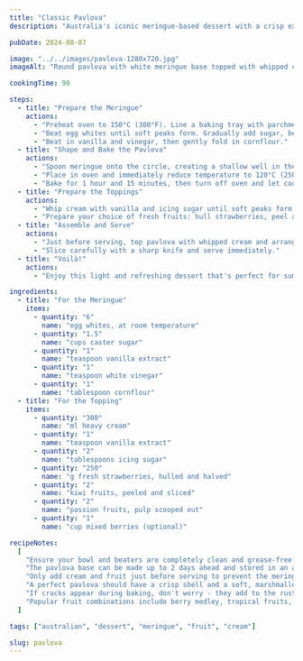 ```yaml
---
title: "Classic Pavlova"
description: "Australia's iconic meringue-based dessert with a crisp exterior and soft marshmallow center, topped with fresh cream and seasonal fruit."

pubDate: 2024-08-07

image: "../../images/pavlova-1280x720.jpg"
imageAlt: "Round pavlova with white meringue base topped with whipped cream, strawberries, kiwi, and passion fruit"

cookingTime: 90

steps:
  - title: "Prepare the Meringue"
    actions:
      - "Preheat oven to 150°C (300°F). Line a baking tray with parchment paper and draw a 20cm circle."
      - "Beat egg whites until soft peaks form. Gradually add sugar, beating until thick and glossy."
      - "Beat in vanilla and vinegar, then gently fold in cornflour."
  - title: "Shape and Bake the Pavlova"
    actions:
      - "Spoon meringue onto the circle, creating a shallow well in the center with raised edges."
      - "Place in oven and immediately reduce temperature to 120°C (250°F)."
      - "Bake for 1 hour and 15 minutes, then turn off oven and let cool completely inside with door ajar."
  - title: "Prepare the Toppings"
    actions:
      - "Whip cream with vanilla and icing sugar until soft peaks form."
      - "Prepare your choice of fresh fruits: hull strawberries, peel and slice kiwi, scoop passion fruit pulp."
  - title: "Assemble and Serve"
    actions:
      - "Just before serving, top pavlova with whipped cream and arrange fresh fruit on top."
      - "Slice carefully with a sharp knife and serve immediately."
  - title: "Voilà!"
    actions:
      - "Enjoy this light and refreshing dessert that's perfect for summer gatherings!"

ingredients:
  - title: "For the Meringue"
    items:
      - quantity: "6"
        name: "egg whites, at room temperature"
      - quantity: "1.5"
        name: "cups caster sugar"
      - quantity: "1"
        name: "teaspoon vanilla extract"
      - quantity: "1"
        name: "teaspoon white vinegar"
      - quantity: "1"
        name: "tablespoon cornflour"
  - title: "For the Topping"
    items:
      - quantity: "300"
        name: "ml heavy cream"
      - quantity: "1"
        name: "teaspoon vanilla extract"
      - quantity: "2"
        name: "tablespoons icing sugar"
      - quantity: "250"
        name: "g fresh strawberries, hulled and halved"
      - quantity: "2"
        name: "kiwi fruits, peeled and sliced"
      - quantity: "2"
        name: "passion fruits, pulp scooped out"
      - quantity: "1"
        name: "cup mixed berries (optional)"

recipeNotes:
  [
    "Ensure your bowl and beaters are completely clean and grease-free for the best meringue.",
    "The pavlova base can be made up to 2 days ahead and stored in an airtight container.",
    "Only add cream and fruit just before serving to prevent the meringue from becoming soggy.",
    "A perfect pavlova should have a crisp shell and a soft, marshmallow-like interior.",
    "If cracks appear during baking, don't worry - they add to the rustic charm and can be hidden with cream.",
    "Popular fruit combinations include berry medley, tropical fruits, or stone fruits in season."
  ]

tags: ["australian", "dessert", "meringue", "fruit", "cream"]

slug: pavlova
---
```

